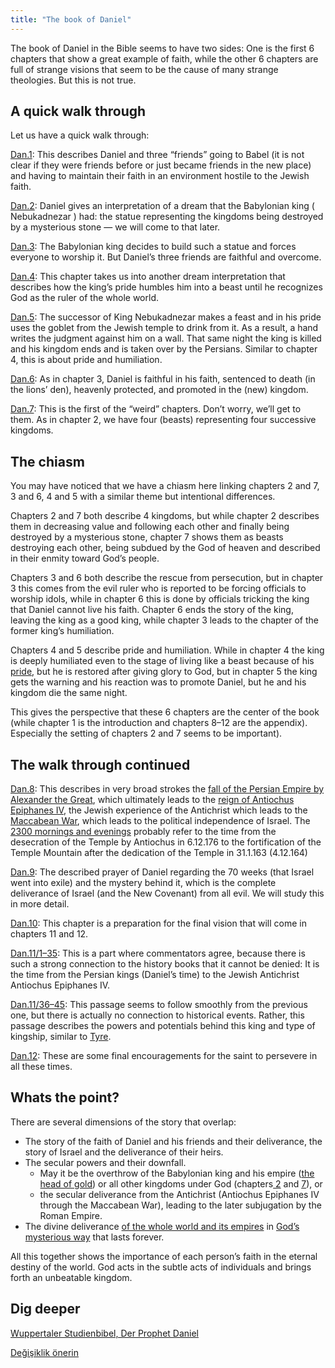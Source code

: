 ```yaml
---
title: "The book of Daniel"
---
```



The book of Daniel in the Bible seems to have two sides: One is the first 6 chapters that show a great example of faith, while the other 6 chapters are full of strange visions that seem to be the cause of many strange theologies. But this is not true.


## A quick walk through

<a name="9a3b"></a>
Let us have a quick walk through:

[Dan.1](https://www.bibleserver.com/NIV/Daniel1): This describes Daniel and three “friends” going to Babel (it is not clear if they were friends before or just became friends in the new place) and having to maintain their faith in an environment hostile to the Jewish faith.

[Dan.2](https://www.bibleserver.com/NIV/Daniel2): Daniel gives an interpretation of a dream that the Babylonian king ( Nebukadnezar ) had: the statue representing the kingdoms being destroyed by a mysterious stone — we will come to that later.

[Dan.3](https://www.bibleserver.com/NIV/Daniel3): The Babylonian king decides to build such a statue and forces everyone to worship it. But Daniel’s three friends are faithful and overcome.

[Dan.4](https://www.bibleserver.com/NIV/Daniel4): This chapter takes us into another dream interpretation that describes how the king’s pride humbles him into a beast until he recognizes God as the ruler of the whole world.

[Dan.5](https://www.bibleserver.com/NIV/Daniel5): The successor of King Nebukadnezar makes a feast and in his pride uses the goblet from the Jewish temple to drink from it. As a result, a hand writes the judgment against him on a wall. That same night the king is killed and his kingdom ends and is taken over by the Persians. Similar to chapter 4, this is about pride and humiliation.

[Dan.6](https://www.bibleserver.com/NIV/Daniel6): As in chapter 3, Daniel is faithful in his faith, sentenced to death (in the lions’ den), heavenly protected, and promoted in the (new) kingdom.

[Dan.7](https://www.bibleserver.com/NIV/Daniel7): This is the first of the “weird” chapters. Don’t worry, we’ll get to them. As in chapter 2, we have four (beasts) representing four successive kingdoms.


## The chiasm

<a name="3d8a"></a>
You may have noticed that we have a chiasm here linking chapters 2 and 7, 3 and 6, 4 and 5 with a similar theme but intentional differences.

Chapters 2 and 7 both describe 4 kingdoms, but while chapter 2 describes them in decreasing value and following each other and finally being destroyed by a mysterious stone, chapter 7 shows them as beasts destroying each other, being subdued by the God of heaven and described in their enmity toward God’s people.

Chapters 3 and 6 both describe the rescue from persecution, but in chapter 3 this comes from the evil ruler who is reported to be forcing officials to worship idols, while in chapter 6 this is done by officials tricking the king that Daniel cannot live his faith. Chapter 6 ends the story of the king, leaving the king as a good king, while chapter 3 leads to the chapter of the former king’s humiliation.

Chapters 4 and 5 describe pride and humiliation. While in chapter 4 the king is deeply humiliated even to the stage of living like a beast because of his [pride](https://www.bibleserver.com/NIV/Daniel4%3A30), but he is restored after giving glory to God, but in chapter 5 the king gets the warning and his reaction was to promote Daniel, but he and his kingdom die the same night.

This gives the perspective that these 6 chapters are the center of the book (while chapter 1 is the introduction and chapters 8–12 are the appendix). Especially the setting of chapters 2 and 7 seems to be important).


## The walk through continued

<a name="02f0"></a>
[Dan.8](https://www.bibleserver.com/NIV/Daniel8): This describes in very broad strokes the [fall of the Persian Empire by Alexander the Great](https://www.bibleserver.com/NIV/Daniel8%3A20-21), which ultimately leads to the [reign of Antiochus Epiphanes IV](https://www.gotquestions.org/Antiochus-Epiphanes.html), the Jewish experience of the Antichrist which leads to the [Maccabean War](https://en.wikipedia.org/wiki/Maccabean_Revolt), which leads to the political independence of Israel. The [2300 mornings and evenings](https://www.bibleserver.com/NIV/Daniel8%3A14) probably refer to the time from the desecration of the Temple by Antiochus in 6.12.176 to the fortification of the Temple Mountain after the dedication of the Temple in 31.1.163 (4.12.164)

[Dan.9](https://www.bibleserver.com/NIV/Daniel9): The described prayer of Daniel regarding the 70 weeks (that Israel went into exile) and the mystery behind it, which is the complete deliverance of Israel (and the New Covenant) from all evil. We will study this in more detail.

[Dan.10](https://www.bibleserver.com/NIV/Daniel10): This chapter is a preparation for the final vision that will come in chapters 11 and 12.

[Dan.11/1–35](https://www.bibleserver.com/NIV/Daniel11%3A1-35): This is a part where commentators agree, because there is such a strong connection to the history books that it cannot be denied: It is the time from the Persian kings (Daniel’s time) to the Jewish Antichrist Antiochus Epiphanes IV.

[Dan.11/36–45](https://www.bibleserver.com/NIV/Daniel11%3A36-45): This passage seems to follow smoothly from the previous one, but there is actually no connection to historical events. Rather, this passage describes the powers and potentials behind this king and type of kingship, similar to [Tyre](https://www.bibleserver.com/NIV/Ezekiel28%3A13-17).

[Dan.12](https://www.bibleserver.com/NIV/Daniel12): These are some final encouragements for the saint to persevere in all these times.


## Whats the point?

<a name="b05e"></a>
There are several dimensions of the story that overlap:

- The story of the faith of Daniel and his friends and their deliverance, the story of Israel and the deliverance of their heirs.
- The secular powers and their downfall.
    - May it be the overthrow of the Babylonian king and his empire ([the head of gold](https://www.bibleserver.com/NIV/Daniel2%3A38)) or all other kingdoms under God (chapters[ 2](https://www.bibleserver.com/NIV/Daniel2%3A45) and [7](https://www.bibleserver.com/NIV/Daniel7)), or
    - the secular deliverance from the Antichrist (Antiochus Epiphanes IV through the Maccabean War), leading to the later subjugation by the Roman Empire.
- The divine deliverance [of the whole world and its empires](https://www.bibleserver.com/NIV/Daniel2%3A45) in [God’s mysterious way](https://www.bibleserver.com/NIV/Daniel9%3A24-27) that lasts forever.


All this together shows the importance of each person’s faith in the eternal destiny of the world. God acts in the subtle acts of individuals and brings forth an unbeatable kingdom.

## Dig deeper

[Wuppertaler Studienbibel, Der Prophet Daniel](../../../../about/ressources/index.html#daniel)





[Değişiklik önerin](https://github.com/revelation-today/revelation-today/blob/main/exampleSite/content/docs/bible/daniel/expl/the-book-of-daniel.md)
